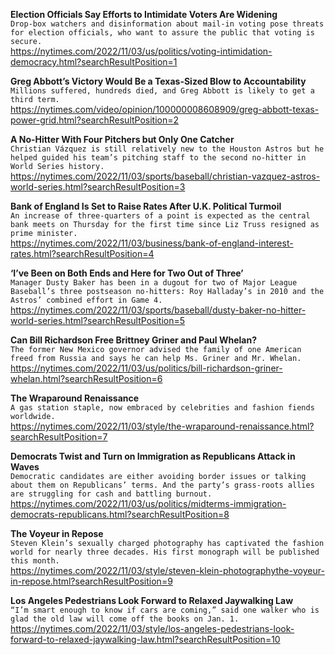 **Election Officials Say Efforts to Intimidate Voters Are Widening**\
`Drop-box watchers and disinformation about mail-in voting pose threats for election officials, who want to assure the public that voting is secure.`\
https://nytimes.com/2022/11/03/us/politics/voting-intimidation-democracy.html?searchResultPosition=1

**Greg Abbott’s Victory Would Be a Texas-Sized Blow to Accountability**\
`Millions suffered, hundreds died, and Greg Abbott is likely to get a third term.`\
https://nytimes.com/video/opinion/100000008608909/greg-abbott-texas-power-grid.html?searchResultPosition=2

**A No-Hitter With Four Pitchers but Only One Catcher**\
`Christian Vázquez is still relatively new to the Houston Astros but he helped guided his team’s pitching staff to the second no-hitter in World Series history.`\
https://nytimes.com/2022/11/03/sports/baseball/christian-vazquez-astros-world-series.html?searchResultPosition=3

**Bank of England Is Set to Raise Rates After U.K. Political Turmoil**\
`An increase of three-quarters of a point is expected as the central bank meets on Thursday for the first time since Liz Truss resigned as prime minister.`\
https://nytimes.com/2022/11/03/business/bank-of-england-interest-rates.html?searchResultPosition=4

**‘I’ve Been on Both Ends and Here for Two Out of Three’**\
`Manager Dusty Baker has been in a dugout for two of Major League Baseball’s three postseason no-hitters: Roy Halladay’s in 2010 and the Astros’ combined effort in Game 4.`\
https://nytimes.com/2022/11/03/sports/baseball/dusty-baker-no-hitter-world-series.html?searchResultPosition=5

**Can Bill Richardson Free Brittney Griner and Paul Whelan?**\
`The former New Mexico governor advised the family of one American freed from Russia and says he can help Ms. Griner and Mr. Whelan.`\
https://nytimes.com/2022/11/03/us/politics/bill-richardson-griner-whelan.html?searchResultPosition=6

**The Wraparound Renaissance**\
`A gas station staple, now embraced by celebrities and fashion fiends worldwide.`\
https://nytimes.com/2022/11/03/style/the-wraparound-renaissance.html?searchResultPosition=7

**Democrats Twist and Turn on Immigration as Republicans Attack in Waves**\
`Democratic candidates are either avoiding border issues or talking about them on Republicans’ terms. And the party’s grass-roots allies are struggling for cash and battling burnout.`\
https://nytimes.com/2022/11/03/us/politics/midterms-immigration-democrats-republicans.html?searchResultPosition=8

**The Voyeur in Repose**\
`Steven Klein’s sexually charged photography has captivated the fashion world for nearly three decades. His first monograph will be published this month.`\
https://nytimes.com/2022/11/03/style/steven-klein-photographythe-voyeur-in-repose.html?searchResultPosition=9

**Los Angeles Pedestrians Look Forward to Relaxed Jaywalking Law**\
`“I’m smart enough to know if cars are coming,” said one walker who is glad the old law will come off the books on Jan. 1.`\
https://nytimes.com/2022/11/03/style/los-angeles-pedestrians-look-forward-to-relaxed-jaywalking-law.html?searchResultPosition=10

